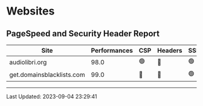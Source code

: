# Websites
## PageSpeed and Security Header Report
| Site | Performances | CSP | Headers | SSL | Expiration | CDN |
|------|-----------------|--------------------------|------------------|-----|--------|-----|
| audiolibri.org | 98.0 | 🟢 | 🔴 | 🟢 | 🟢 | 🟢 |
| get.domainsblacklists.com | 99.0 | 🔴 | 🔴 | 🟢 | 🟢 | 🟢 |

---
Last Updated: 2023-09-04 23:29:41